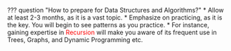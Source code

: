 ??? question "How to prepare for Data Structures and Algorithms?"
    * Allow at least 2-3 months, as it is a vast topic.
    * Emphasize on practicing, as it is the key. You will begin to see patterns as you practice.
    * For instance, gaining expertise in <font color="red">Recursion</font>  will make you aware of its frequent use in Trees, Graphs, and Dynamic Programming etc.



